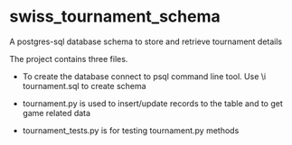 # swiss_tournament_schema
A postgres-sql database schema to store and retrieve tournament details 

The project contains three files. 

*	To create the database connect to psql command line tool. Use \i tournament.sql to create schema

*	tournament.py is used to insert/update records to the table and to get game related data

*	tournament_tests.py is for testing tournament.py methods